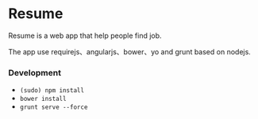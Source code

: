# Resume

Resume is a web app that help people find job.

The app use requirejs、angularjs、bower、yo and grunt based on nodejs.

### Development
- `(sudo) npm install`
- `bower install`
- `grunt serve --force`
